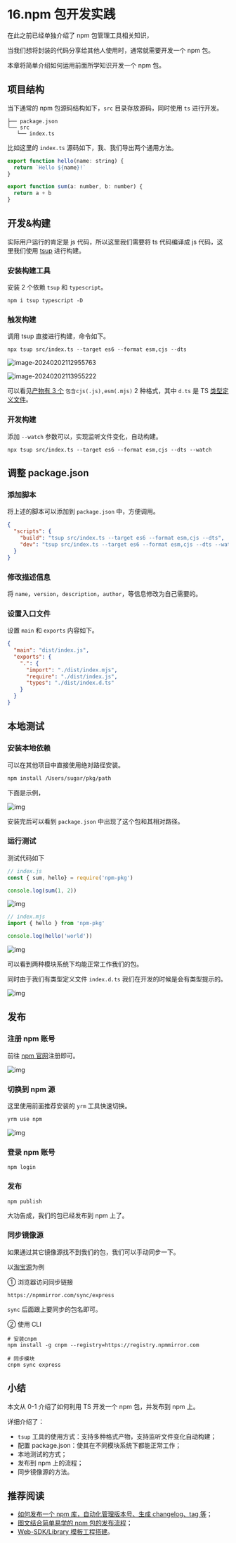 # 16.npm 包开发实践

在此之前已经单独介绍了 npm 包管理工具相关知识，

当我们想将封装的代码分享给其他人使用时，通常就需要开发一个 npm 包。

本章将简单介绍如何运用前面所学知识开发一个 npm 包。

## 项目结构

当下通常的 npm 包源码结构如下，`src` 目录存放源码，同时使用 `ts` 进行开发。

```
├── package.json
└── src
   └── index.ts
```

比如这里的 `index.ts` 源码如下，我、我们导出两个通用方法。

```js
export function hello(name: string) {
  return `Hello ${name}!`
}

export function sum(a: number, b: number) {
  return a + b
}
```

## 开发&构建

实际用户运行的肯定是 js 代码，所以这里我们需要将 ts 代码编译成 js 代码，这里我们使用 [tsup](https://tsup.egoist.dev/) 进行构建。

### 安装构建工具

安装 2 个依赖 `tsup` 和 `typescript`。

```
npm i tsup typescript -D
```

### 触发构建

调用 tsup 直接进行构建，命令如下。

```
npx tsup src/index.ts --target es6 --format esm,cjs --dts
```

![image-20240202112955763](https://s2.loli.net/2024/02/02/XFcymfrg8aDWNhK.png)

![image-20240202113955222](C:\Users\WuShiLi\AppData\Roaming\Typora\typora-user-images\image-20240202113955222.png)

可以看见[产物有 3 个](https://link.juejin.cn/?target=https%3A%2F%2Fapp.warp.dev%2Fblock%2Fmz9Uqg2i3Ysvypftmyv4tY) `包含cjs(.js),esm(.mjs)` 2 种格式，其中 `d.ts` 是 TS [类型定义文件](https://link.juejin.cn/?target=https%3A%2F%2Fapp.warp.dev%2Fblock%2FRGsjBRv4eG37ZpMtuOPWv1)。

### 开发构建

添加 `--watch` 参数可以，实现监听文件变化，自动构建。

```
npx tsup src/index.ts --target es6 --format esm,cjs --dts --watch
```

## 调整 package.json

### 添加脚本

将上述的脚本可以添加到 `package.json` 中，方便调用。

```json
{
  "scripts": {
    "build": "tsup src/index.ts --target es6 --format esm,cjs --dts",
    "dev": "tsup src/index.ts --target es6 --format esm,cjs --dts --watch"
  }
}
```

### 修改描述信息

将 `name`，`version`，`description`，`author`，等信息修改为自己需要的。

### 设置入口文件

设置 `main` 和 `exports` 内容如下。

```json
{
  "main": "dist/index.js",
  "exports": {
    ".": {
      "import": "./dist/index.mjs",
      "require": "./dist/index.js",
      "types": "./dist/index.d.ts"
    }
  }
}
```

## 本地测试

### 安装本地依赖

可以在其他项目中直接使用绝对路径安装。

```sh
npm install /Users/sugar/pkg/path
```

下面是示例，

![img](https://p3-juejin.byteimg.com/tos-cn-i-k3u1fbpfcp/cf9474ea9172476b80777c6d199e4ef4~tplv-k3u1fbpfcp-jj-mark:1663:0:0:0:q75.awebp#?w=829&h=255&s=132294&e=png&b=202020)

安装完后可以看到 `package.json` 中出现了这个包和其相对路径。

### 运行测试

测试代码如下

```js
// index.js
const { sum, hello} = require('npm-pkg')

console.log(sum(1, 2))
```

![img](https://p3-juejin.byteimg.com/tos-cn-i-k3u1fbpfcp/21b31ce933c4469198937477af627566~tplv-k3u1fbpfcp-jj-mark:1663:0:0:0:q75.awebp#?w=549&h=345&s=290091&e=png&b=041d32)

```js
// index.mjs
import { hello } from 'npm-pkg'

console.log(hello('world'))
```

![img](https://s2.loli.net/2024/02/02/bHz1KBGZwk8E5Mh.webp)

可以看到两种模块系统下均能正常工作我们的包。

同时由于我们有类型定义文件 `index.d.ts` 我们在开发的时候是会有类型提示的。

![img](https://s2.loli.net/2024/02/02/a4H23oISwBDz7YZ.webp)

## 发布

### 注册 npm 账号

前往 [npm 官网](https://link.juejin.cn/?target=https%3A%2F%2Fwww.npmjs.com%2F)注册即可。

![img](https://s2.loli.net/2024/02/02/VEBXyqm3pSDQPRG.webp)

### 切换到 npm 源

这里使用前面推荐安装的 `yrm` 工具快速切换。

```sh
yrm use npm
```

![img](https://s2.loli.net/2024/02/02/IjXq9wMNcLhRpYU.webp)

### 登录 npm 账号

```
npm login
```

### 发布

```
npm publish
```

大功告成，我们的包已经发布到 npm 上了。

### 同步镜像源

如果通过其它镜像源找不到我们的包，我们可以手动同步一下。

以[淘宝源](https://link.juejin.cn/?target=https%3A%2F%2Fnpmmirror.com%2F)为例

① 浏览器访问同步链接

```
https://npmmirror.com/sync/express
```

`sync` 后面跟上要同步的包名即可。

② 使用 CLI

```
# 安装cnpm
npm install -g cnpm --registry=https://registry.npmmirror.com

# 同步模块
cnpm sync express
```

## 小结

本文从 0-1 介绍了如何利用 TS 开发一个 npm 包，并发布到 npm 上。

详细介绍了：

- `tsup` 工具的使用方式：支持多种格式产物，支持监听文件变化自动构建；
- 配置 package.json：使其在不同模块系统下都能正常工作；
- 本地测试的方式；
- 发布到 npm 上的流程；
- 同步镜像源的方法。

## 推荐阅读

- [如何发布一个 npm 库，自动化管理版本号、生成 changelog、tag 等](https://juejin.cn/post/7145871172293361678)；
- [图文结合简单易学的 npm 包的发布流程](https://juejin.cn/post/7125709933709885448)；
- [Web-SDK/Library 模板工程搭建](https://juejin.cn/post/7017404226808578084)。